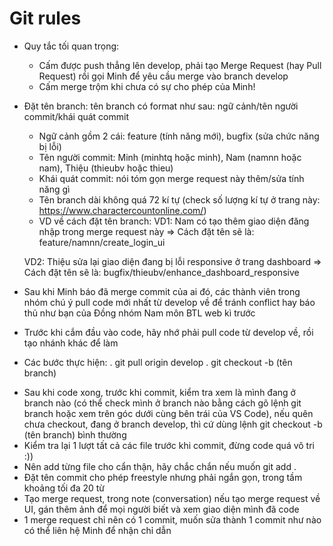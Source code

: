 # Git rules
 - Quy tắc tối quan trọng: 
   + Cấm được push thẳng lên develop, phải tạo Merge Request (hay Pull Request) rồi gọi Minh để yêu cầu merge vào branch develop
   + Cấm merge trộm khi chưa có sự cho phép của Minh!

 - Đặt tên branch: tên branch có format như sau: ngữ cảnh/tên người commit/khái quát commit
    + Ngữ cảnh gồm 2 cái: feature (tính năng mới), bugfix (sửa chức năng bị lỗi)
    + Tên người commit: Minh (minhtq hoặc minh), Nam (namnn hoặc nam), Thiệu (thieubv hoặc thieu)
    + Khái quát commit: nói tóm gọn merge request này thêm/sửa tính năng gì
    + Tên branch dài không quá 72 kí tự (check số lượng kí tự ở trang này: https://www.charactercountonline.com/)
    + VD về cách đặt tên branch: 
    VD1: Nam có tạo thêm giao diện đăng nhập trong merge request này
    => Cách đặt tên sẽ là: feature/namnn/create_login_ui

    VD2: Thiệu sửa lại giao diện đang bị lỗi responsive ở trang dashboard
    => Cách đặt tên sẽ là: bugfix/thieubv/enhance_dashboard_responsive

 - Sau khi Minh báo đã merge commit của ai đó, các thành viên trong nhóm chú ý pull code mới nhất từ develop về để tránh conflict hay báo thủ như bạn của Đồng nhóm Nam môn BTL web kì trước
 - Trước khi cắm đầu vào code, hãy nhớ phải pull code từ develop về, rồi tạo nhánh khác để làm
  + Các bước thực hiện:
   . git pull origin develop
   . git checkout -b (tên branch)

 - Sau khi code xong, trước khi commit, kiểm tra xem là mình đang ở branch nào (có thể check mình ở branch nào bằng cách gõ lệnh git branch hoặc xem trên góc dưới cùng bên trái của VS Code), nếu quên chưa checkout, đang ở branch develop, thì cứ dùng lệnh git checkout -b (tên branch) bình thường
 - Kiểm tra lại 1 lượt tất cả các file trước khi commit, đừng code quá vô tri :))
 - Nên add từng file cho cẩn thận, hãy chắc chắn nếu muốn git add .
 - Đặt tên commit cho phép freestyle nhưng phải ngắn gọn, trong tầm khoảng tối đa 20 từ
 - Tạo merge request, trong note (conversation) nếu tạo merge request về UI, gán thêm ảnh để mọi người biết và xem giao diện mình đã code
 - 1 merge request chỉ nên có 1 commit, muốn sửa thành 1 commit như nào có thể liên hệ Minh để nhận chỉ dẫn
